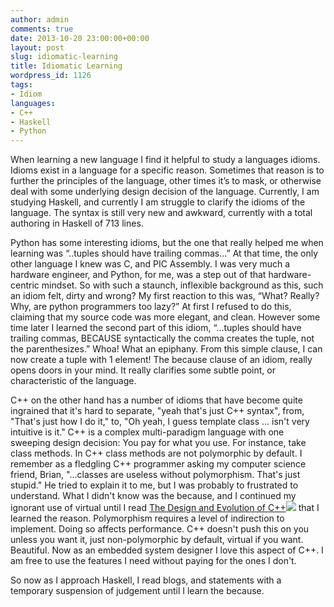 ```yaml
---
author: admin
comments: true
date: 2013-10-20 23:00:00+00:00
layout: post
slug: idiomatic-learning
title: Idiomatic Learning
wordpress_id: 1126
tags:
- Idiom
languages:
- C++
- Haskell
- Python
---
```


When learning a new language I find it helpful to study a languages idioms. Idioms exist in a language for a specific reason. Sometimes that reason is to further the principles of the language, other times it’s to mask, or otherwise deal with some underlying design decision of the language. Currently, I am studying Haskell, and currently I am struggle to clarify the idioms of the language. The syntax is still very new and awkward, currently with a total authoring in Haskell of 713 lines.

<!-- more -->

Python has some interesting idioms, but the one that really helped me when learning was “..tuples should have trailing commas…” At that time, the only other language I knew was C, and PIC Assembly. I was very much a hardware engineer, and Python, for me, was a step out of that hardware-centric mindset. So with such a staunch, inflexible background as this, such an idiom felt, dirty and wrong? My first reaction to this was, “What? Really? Why, are python programmers too lazy?” At first I refused to do this, claiming that my source code was more elegant, and clean. However some time later I learned the second part of this idiom, “…tuples should have trailing commas, BECAUSE syntactically the comma creates the tuple, not the parenthesizes.” Whoa! What an epiphany. From this simple clause, I can now create a tuple with 1 element! The because clause of an idiom, really opens doors in your mind. It really clarifies some subtle point, or characteristic of the language.

C++ on the other hand has a number of idioms that have become quite ingrained that it's hard to separate, "yeah that's just C++ syntax", from, "That's just how I do it," to, "Oh yeah, I guess template <typename T> class ... isn't very intuitive is it." C++ is a complex multi-paradigm language with one sweeping design decision: You pay for what you use. For instance, take class methods. In C++ class methods are not polymorphic by default. I remember as a fledgling C++ programmer asking my computer science friend, Brian, "...classes are useless without polymorphism. That's just stupid." He tried to explain it to me, but I was probably to frustrated to understand. What I didn't know was the because, and I continued my ignorant use of virtual until I read [The Design and Evolution of C++](http://www.amazon.com/gp/product/0201543303/ref=as_li_qf_sp_asin_tl?ie=UTF8&camp=1789&creative=9325&creativeASIN=0201543303&linkCode=as2&tag=codestro-20)![](http://ir-na.amazon-adsystem.com/e/ir?t=codestro-20&l=as2&o=1&a=0201543303) that I learned the reason. Polymorphism requires a level of indirection to implement. Doing so affects performance. C++ doesn't push this on you unless you want it, just non-polymorphic by default, virtual if you want. Beautiful. Now as an embedded system designer I love this aspect of C++. I am free to use the features I need without paying for the ones I don't.

So now as I approach Haskell, I read blogs, and statements with a temporary suspension of judgement until I learn the because.
